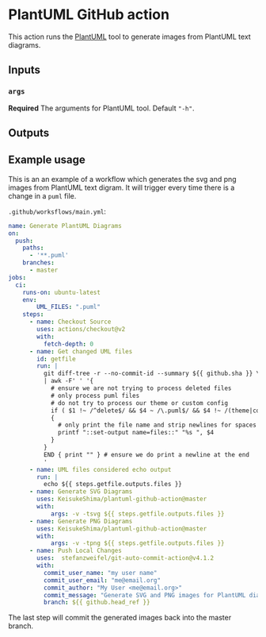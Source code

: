 # PlantUML GitHub action

This action runs the [PlantUML](https://plantuml.com/) tool to generate images from PlantUML text diagrams.

## Inputs

### `args`

**Required** The arguments for PlantUML tool. Default `"-h"`.

## Outputs


## Example usage

This is an an example of a workflow which generates the svg and png images from PlantUML text digram. It will
trigger every time there is a change in a `puml` file.

`.github/worksflows/main.yml`:

```yaml
name: Generate PlantUML Diagrams
on:
  push:
    paths:
      - '**.puml'
    branches:
      - master
jobs:
  ci:
    runs-on: ubuntu-latest
    env:
        UML_FILES: ".puml"
    steps:
      - name: Checkout Source
        uses: actions/checkout@v2
        with:
          fetch-depth: 0
      - name: Get changed UML files
        id: getfile
        run: |
          git diff-tree -r --no-commit-id --summary ${{ github.sha }} \
          | awk -F' ' '{
            # ensure we are not trying to process deleted files
            # only process puml files
            # do not try to process our theme or custom config
            if ( $1 !~ /^delete$/ && $4 ~ /\.puml$/ && $4 !~ /(theme|config)\.puml$/ )
            {
              # only print the file name and strip newlines for spaces
              printf "::set-output name=files::" "%s ", $4
            }
          }
          END { print "" } # ensure we do print a newline at the end
          '
      - name: UML files considered echo output
        run: |
          echo ${{ steps.getfile.outputs.files }}
      - name: Generate SVG Diagrams
        uses: KeisukeShima/plantuml-github-action@master
        with:
            args: -v -tsvg ${{ steps.getfile.outputs.files }}
      - name: Generate PNG Diagrams
        uses: KeisukeShima/plantuml-github-action@master
        with:
            args: -v -tpng ${{ steps.getfile.outputs.files }}
      - name: Push Local Changes
        uses:  stefanzweifel/git-auto-commit-action@v4.1.2
        with:
          commit_user_name: "my user name"
          commit_user_email: "me@email.org"
          commit_author: "My User <me@email.org>"
          commit_message: "Generate SVG and PNG images for PlantUML diagrams"
          branch: ${{ github.head_ref }}
```

The last step will commit the generated images back into the master branch.
